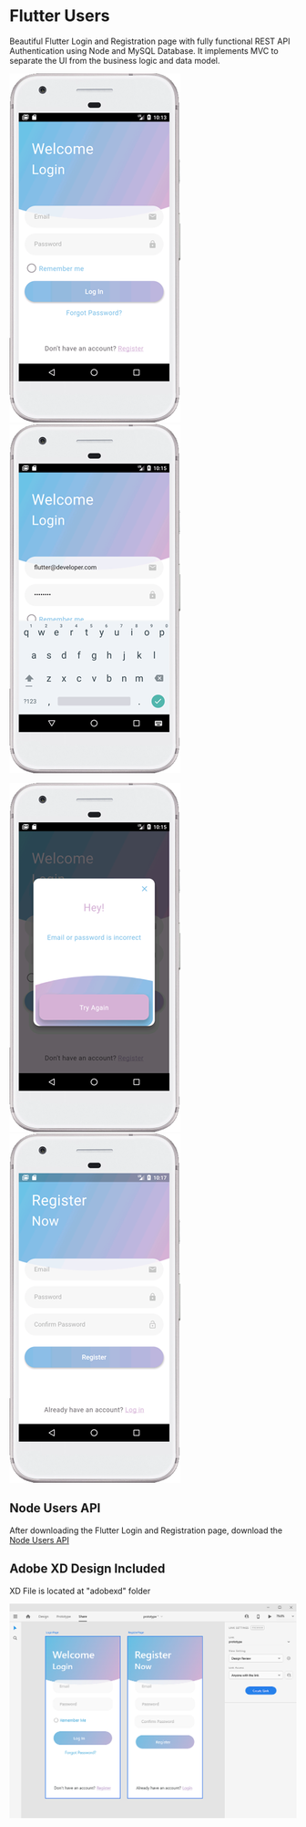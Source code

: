 # Flutter Users

Beautiful Flutter Login and Registration page with fully functional REST API Authentication using Node and MySQL Database.
It implements MVC to separate the UI from the business logic and data model.


![](screenshot/01.png?best=true)
![](screenshot/02.png?best=true)

![](screenshot/03.png?best=true)
![](screenshot/04.png?best=true)

## Node Users API
After downloading the Flutter Login and Registration page, download the [Node Users API](https://github.com/cmnworks/node_users_api)

## Adobe XD Design Included 

XD File is located at "adobexd" folder

![](screenshot/xd.png?best=true)
